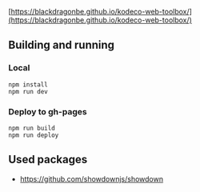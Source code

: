 [https://blackdragonbe.github.io/kodeco-web-toolbox/](https://blackdragonbe.github.io/kodeco-web-toolbox/)

## Building and running

### Local

```
npm install
npm run dev
```

### Deploy to gh-pages

```
npm run build
npm run deploy
```

## Used packages

- https://github.com/showdownjs/showdown